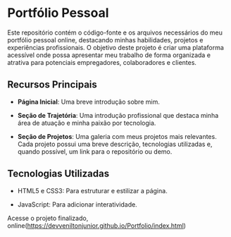 # Portfólio Pessoal

Este repositório contém o código-fonte e os arquivos necessários do meu portfólio pessoal online, destacando minhas habilidades, projetos e experiências profissionais. O objetivo deste projeto é criar uma plataforma acessível onde possa apresentar meu trabalho de forma organizada e atrativa para potenciais empregadores, colaboradores e clientes.

## Recursos Principais

- **Página Inicial**: Uma breve introdução sobre mim.

- **Seção de Trajetória**: Uma introdução profissional que destaca minha área de atuação e minha paixão por tecnologia.

- **Seção de Projetos**: Uma galeria com meus projetos mais relevantes. Cada projeto possui uma breve descrição, tecnologias utilizadas e, quando possível, um link para o repositório ou demo.

## Tecnologias Utilizadas

- HTML5 e CSS3: Para estruturar e estilizar a página.

- JavaScript: Para adicionar interatividade.

Acesse o projeto finalizado, online(https://devveniltonjunior.github.io/Portfolio/index.html)
